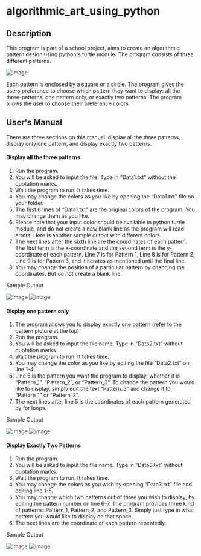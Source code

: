 # algorithmic_art_using_python

## Description
This program is part of a school project, aims to create an algorithmic pattern design using python's turtle module. The program consists of three different patterns.
 		 		 
![image](https://github.com/kenzhiiskandar/algorithmic_art_using_python/assets/120554498/ec208bd5-0fb4-4894-9086-a23e8224d450)

Each pattern is enclosed by a square or a circle. The program gives the users preference to choose which pattern they want to display: all the three-patterns, one pattern only, or exactly two patterns. The program allows the user to choose their preference colors.

## User's Manual
There are three sections on this manual: display all the three patterns, display only one pattern, and display exactly two patterns. 

#### Display all the three patterns
1.	Run the program.  
2.	You will be asked to input the file. Type in “Data1.txt” without the quotation marks.  
3.	Wait the program to run. It takes time.
5.	You may change the colors as you like by opening the “Data1.txt” file on your folder.  
6.	The first 6 lines of “Data1.txt” are the original colors of the program. You may change them as you like.  
7.	Please note that your input color should be available in python turtle module, and do not create a new blank line as the program will read errors. Here is another sample output with different colors.  
8.	The next lines after the sixth line are the coordinates of each pattern. The first term is the x-coordinate and the second term is the y-coordinate of each pattern. Line 7 is for Pattern 1, Line 8 is for Pattern 2, Line 9 is for Pattern 3, and it iterates as mentioned until the final line.  
8.	You may change the position of a particular pattern by changing the coordinates. But do not create a blank line.  

Sample Output

![image](https://github.com/kenzhiiskandar/algorithmic_art_using_python/assets/120554498/7b285a8a-a43f-49d1-b39a-a17eb40f5b77)
![image](https://github.com/kenzhiiskandar/algorithmic_art_using_python/assets/120554498/774b09f5-8986-4379-a885-aa198c689faa)

#### Display one pattern only
1.	The program allows you to display exactly one pattern (refer to the pattern picture at the top).  
2.	Run the program.  
3.	You will be asked to input the file name. Type in “Data2.txt” without quotation marks.  
4.	Wait the program to run. It takes time.  
5.	You may change the color as you like by editing the file “Data2.txt” on line 1-4.   
6.	Line 5 is the pattern you want the program to display, whether it is “Pattern_1”, “Pattern_2”, or “Pattern_3”. To change the pattern you would like to display, simply edit the text “Pattern_3” and change it to “Pattern_1” or “Pattern_2”.  
7.	The next lines after line 5 is the coordinates of each pattern generated by for loops.  

Sample Output

![image](https://github.com/kenzhiiskandar/algorithmic_art_using_python/assets/120554498/2e560ae3-8d92-4299-abc1-01a45c42fc21)
![image](https://github.com/kenzhiiskandar/algorithmic_art_using_python/assets/120554498/d7d55dea-964c-4256-9c6e-b11e31561c8d)

#### Display Exactly Two Patterns
1.	Run the program.  
2.	You will be asked to input the file name. Type in “Data3.txt” without quotation marks.  
3.	Wait the program to run. It takes time.  
4.	You may change the colors as you wish by opening “Data3.txt” file and editing line 1-5.  
5.	You may change which two patterns out of three you wish to display, by editing the pattern number on line 6-7. The program provides three kind of patterns: Pattern_1, Pattern_2, and Pattern_3. Simply just type in what pattern you would like to display on that space.  
6.	The next lines are the coordinate of each pattern repeatedly.  

Sample Output

![image](https://github.com/kenzhiiskandar/algorithmic_art_using_python/assets/120554498/d6df01b0-4b07-40c5-b87e-f74ade450534)
![image](https://github.com/kenzhiiskandar/algorithmic_art_using_python/assets/120554498/79d87e0d-c691-422f-806b-aa5f995377a1)


